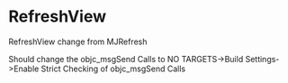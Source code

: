 RefreshView
===========

RefreshView change from MJRefresh

Should change the objc_msgSend Calls to NO
TARGETS->Build Settings->Enable Strict Checking of objc_msgSend Calls

